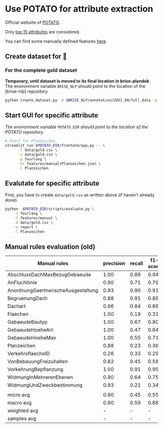 # Use POTATO for attribute extraction

Official website of [POTATO](https://github.com/adaamko/POTATO).

Only [top 15 attributes](constants.py) are considered.

You can find some manually defined features [here](./features/manual).

## Create dataset for 🥔

### For the complete gold dataset
__Temporary, until dataset is moved to its final location in brise-plandok__
The environment variable `BRISE_NLP` should point to the location of the [brise-nlp]
repository

```bash
python create_dataset.py -d $BRISE_NLP/annotation/2021_09/full_data -g fourlang -o -n gold.csv
```

## Start GUI for specific attribute

_The environment variable `POTATO_DIR` should point to the location of the POTATO
repository_

```bash
# Start for Planzeichen
streamlit run $POTATO_DIR/frontend/app.py -- \
      -t data/gold.csv \
      -v data/gold.csv \
      -g fourlang \
      -hr features/manual/Planzeichen.json \
      -l Planzeichen
```

## Evalutate for specific attribute

First, you have to create `data/gold.csv` as written above (if haven't already done).

```bash
python  $POTATO_DIR/scripts/evaluate.py \
    -t fourlang \
    -f features/manual \
    -d data/gold.csv \
    -m report \
    -l Planzeichen
```

## Manual rules evaluation (old)

| Manual rules                        | precision | recall | f1-score | support |
|-------------------------------------|-----------|--------|----------|---------| 
| AbschlussDachMaxBezugGebaeude       | 1.00      | 0.89   | 0.94     | 18      |
| AnFluchtlinie                       | 0.90      | 0.71   | 0.79     | 24      |
| AnordnungGaertnerischeAusgestaltung | 0.93      | 0.90   | 0.91     | 29      |
| BegruenungDach                      | 0.88      | 0.91   | 0.89     | 23      |
| Dachart                             | 0.96      | 0.84   | 0.89     | 25      |
| Flaechen                            | 1.00      | 0.19   | 0.31     | 43      |
| GebaeudeBautyp                      | 1.00      | 0.67   | 0.80     | 21      |
| GebaeudeHoeheArt                    | 1.00      | 0.47   | 0.64     | 19      |
| GebaeudeHoeheMax                    | 1.00      | 0.55   | 0.71     | 22      |
| Planzeichen                         | 0.88      | 0.23   | 0.36     | 163     |
| VerkehrsflaecheID                   | 0.26      | 0.33   | 0.29     | 21      |
| VonBebauungFreizuhalten             | 0.82      | 0.45   | 0.58     | 20      |
| VorkehrungBepflanzung               | 1.00      | 0.91   | 0.95     | 21      |
| WidmungInMehrerenEbenen             | 0.90      | 0.64   | 0.75     | 14      |
| WidmungUndZweckbestimmung           | 0.93      | 0.21   | 0.34     | 62      |
|                                     |           |        |          |         | 
| micro avg                           | 0.90      | 0.45   | 0.55     | 525     |
| macro avg                           | 0.90      | 0.59   | 0.68     | 525     |
| weighted avg                        | -         | -      | -        | 525     |
| samples avg                         | -         | -      | -        | 525     |
